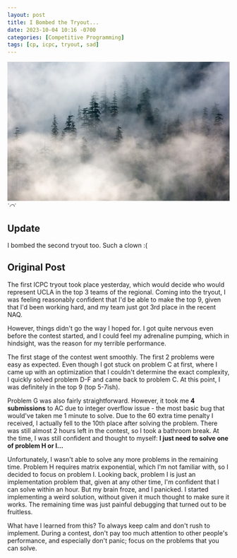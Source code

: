 ```yaml
---
layout: post
title: I Bombed the Tryout...
date: 2023-10-04 10:16 -0700
categories: [Competitive Programming]
tags: [cp, icpc, tryout, sad]
---
```


![mist](/assets/img/mist.jpg)
_˙◠˙_

## Update
I bombed the second tryout too. Such a clown :(

## Original Post
The first ICPC tryout took place yesterday, which would decide who would represent UCLA in the top 3 teams of the regional. Coming into the tryout, I was feeling reasonably confident that I'd be able to make the top 9, given that I'd been working hard, and my team just got 3rd place in the recent NAQ. 

However, things didn't go the way I hoped for. I got quite nervous even before the contest started, and I could feel my adrenaline pumping, which in hindsight, was the reason for my terrible performance.

The first stage of the contest went smoothly. The first 2 problems were easy as expected. Even though I got stuck on problem C at first, where I came up with an optimization that I couldn't determine the exact complexity, I quickly solved problem D-F and came back to problem C. At this point, I was definitely in the top 9 (top 5-7ish).

Problem G was also fairly straightforward. However, it took me **4 submissions** to AC due to integer overflow issue - the most basic bug that would've taken me 1 minute to solve. Due to the 60 extra time penalty I received, I actually fell to the 10th place after solving the problem.  There was still almost 2 hours left in the contest, so I took a bathroom break. At the time, I was still confident and thought to myself: **I just need to solve one of problem H or I...**

Unfortunately, I wasn't able to solve any more problems in the remaining time. Problem H requires matrix exponential, which I'm not familiar with, so I decided to focus on problem I. Looking back, problem I is just an implementation problem that, given at any other time, I'm confident that I can solve within an hour. But my brain froze, and I panicked. I started implementing a weird solution, without given it much thought to make sure it works. The remaining time was just painful debugging that turned out to be fruitless.

What have I learned from this? To always keep calm and don't rush to implement. During a contest, don't pay too much attention to other people's performance, and especially don't panic; focus on the problems that you can solve.
